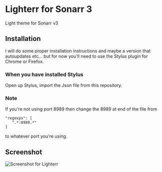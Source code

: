 # Lighterr for Sonarr 3
Light theme for Sonarr v3

## Installation
I will do some proper installation instructions and maybe a version that autoupdates etc... but for now you'll need to use the Stylus plugin for Chrome or Firefox.

### When you have installed Stylus
Open up Stylus, import the Json file from this repository.  

### Note
If you're not using port 8989 then change the 8989 at end of the file from 
```
"regexps": [
   ".*:8989.*"
]
```
to whatever port you're using.

## Screenshot
![Screenshot for Lighterr](https://github.com/mscodemonkey/lighterr_for_sonarr_3/raw/master/src/Lighterr.png "Screenshot")
